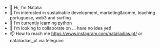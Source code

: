 - 👋 Hi, I’m Natalia
- 👀 I’m interested in sustainable development, marketing&comm, teaching portuguese, web3 and surfing
- 🌱 I’m currently learning python
- 💞️ I’m looking to collaborate on ... have no idea yet!
- 📫 How to reach me https://www.instagram.com/nataliadias.pt/ or nataliadias_pt via telegram

<!---
natalia-dias/natalia-dias is a ✨ special ✨ repository because its `README.md` (this file) appears on your GitHub profile.
You can click the Preview link to take a look at your changes.
--->
